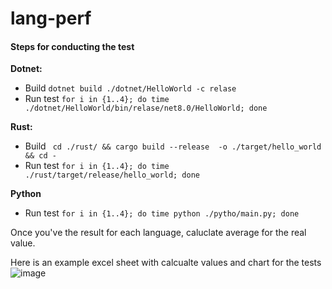 # lang-perf

#### Steps for conducting the test

**Dotnet:**

- Build
    ``` dotnet build ./dotnet/HelloWorld -c relase ```
- Run test 
    ``` for i in {1..4}; do time ./dotnet/HelloWorld/bin/relase/net8.0/HelloWorld; done ```

**Rust:**
- Build
    ``` cd ./rust/ && cargo build --release  -o ./target/hello_world && cd -```
- Run test 
    ``` for i in {1..4}; do time ./rust/target/release/hello_world; done ```

**Python**
- Run test 
    ``` for i in {1..4}; do time python ./pytho/main.py; done ```


Once you've the result for each language, caluclate average for the real value. 

Here is an example excel sheet with calcualte values and chart for the tests
![image](https://github.com/user-attachments/assets/9cd56016-a45e-4ea2-918f-b5689a15457d)

